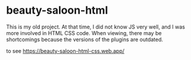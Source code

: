 # beauty-saloon-html

This is my old project. At that time, I did not know JS very well, and I was more involved in HTML CSS code. When viewing, there may be shortcomings because the versions of the plugins are outdated.

to see https://beauty-saloon-html-css.web.app/
